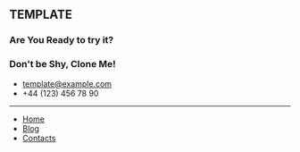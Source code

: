 ## TEMPLATE

### Are You Ready to try it?

### Don't be Shy, Clone Me!

- template@example.com
- +44 (123) 456 78 90

<hr>

- [Home](/)
- [Blog](/blog)
- [Contacts](/contacts)

